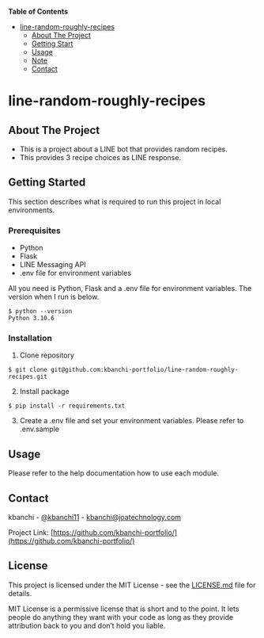 **Table of Contents**

- [line-random-roughly-recipes](#line-random-roughly-recipes)
  - [About The Project](#About-The-Project)
  - [Getting Start](#Getting-Start)
  - [Usage](#Usage)
  - [Note](#Note)
  - [Contact](#Contact)

# line-random-roughly-recipes

## About The Project

* This is a project about a LINE bot that provides random recipes.
* This provides 3 recipe choices as LINE response.

## Getting Started

This section describes what is required to run this project in local environments.

### Prerequisites

* Python
* Flask
* LINE Messaging API
* .env file for environment variables

All you need is Python, Flask and a .env file for environment variables. The version when I run is below.
```
$ python --version
Python 3.10.6
```

### Installation

1. Clone repository
```
$ git clone git@github.com:kbanchi-portfolio/line-random-roughly-recipes.git
```
2. Install package
```
$ pip install -r requirements.txt
```
3. Create a .env file and set your environment variables. Please refer to .env.sample

## Usage

Please refer to the help documentation how to use each module.

## Contact

kbanchi - [@kbanchi11](https://twitter.com/kbanchi11) - kbanchi@joatechnology.com

Project Link: [https://github.com/kbanchi-portfolio/](https://github.com/kbanchi-portfolio/)

## License

This project is licensed under the MIT License - see the [LICENSE.md](./LICENSE.md) file for details.

MIT License is a permissive license that is short and to the point. It lets people do anything they want with your code as long as they provide attribution back to you and don’t hold you liable.
